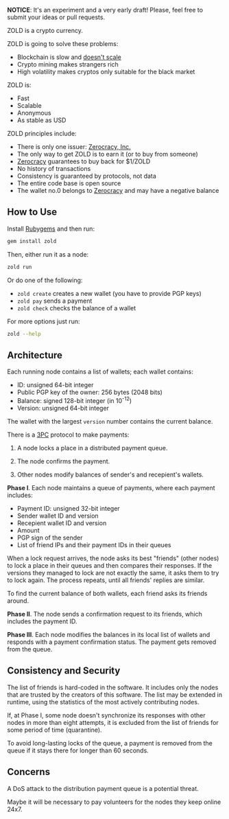 **NOTICE**: It's an experiment and a very early draft! Please, feel free to
submit your ideas or pull requests.

ZOLD is a crypto currency.

ZOLD is going to solve these problems:

  * Blockchain is slow and [doesn't scale](https://en.wikipedia.org/wiki/Bitcoin_scalability_problem)
  * Crypto mining makes strangers rich
  * High volatility makes cryptos only suitable for the black market

ZOLD is:

  * Fast
  * Scalable
  * Anonymous
  * As stable as USD

ZOLD principles include:

  * There is only one issuer: [Zerocracy, Inc.](http://www.zerocracy.com)
  * The only way to get ZOLD is to earn it (or to buy from someone)
  * [Zerocracy](http://www.zerocracy.com) guarantees to buy back for $1/ZOLD
  * No history of transactions
  * Consistency is guaranteed by protocols, not data
  * The entire code base is open source
  * The wallet no.0 belongs to [Zerocracy](http://www.zerocracy.com) and may have a negative balance

## How to Use

Install [Rubygems](https://rubygems.org/pages/download) and then run:

```bash
gem install zold
```

Then, either run it as a node:

```bash
zold run
```

Or do one of the following:

  * `zold create` creates a new wallet (you have to provide PGP keys)
  * `zold pay` sends a payment
  * `zold check` checks the balance of a wallet

For more options just run:

```bash
zold --help
```

## Architecture

Each running node contains a list of wallets; each wallet contains:

  * ID: unsigned 64-bit integer
  * Public PGP key of the owner: 256 bytes (2048 bits)
  * Balance: signed 128-bit integer (in 10<sup>-12</sup>)
  * Version: unsigned 64-bit integer

The wallet with the largest `version` number contains the current balance.

There is a [3PC](https://en.wikipedia.org/wiki/Three-phase_commit_protocol)
protocol to make payments:

  1. A node locks a place in a distributed payment queue.

  2. The node confirms the payment.

  3. Other nodes modify balances of sender's and recepient's wallets.

**Phase I**.
Each node maintains a queue of payments, where each payment includes:

  * Payment ID: unsigned 32-bit integer
  * Sender wallet ID and version
  * Recepient wallet ID and version
  * Amount
  * PGP sign of the sender
  * List of friend IPs and their payment IDs in their queues

When a lock request arrives, the node asks its best "friends" (other nodes) to
lock a place in their queues and then compares their responses. If the versions
they managed to lock are not exactly the same, it asks them
to try to lock again. The process repeats, until all friends' replies are similar.

To find the current balance of both wallets, each friend asks its friends around.

**Phase II**.
The node sends a confirmation request to its friends, which includes
the payment ID.

**Phase III**.
Each node modifies the balances in its local list of wallets and responds
with a payment confirmation status. The payment gets removed from the queue.

## Consistency and Security

The list of friends is hard-coded in the software. It includes only the
nodes that are trusted by the creators of this software. The list may be
extended in runtime, using the statistics of the most actively contributing
nodes.

If, at Phase I, some node doesn't synchronize its responses with other
nodes in more than eight attempts, it is excluded from the list of friends
for some period of time (quarantine).

To avoid long-lasting locks of the queue, a payment is removed from the
queue if it stays there for longer than 60 seconds.

## Concerns

A DoS attack to the distribution payment queue is a potential threat.

Maybe it will be necessary to pay volunteers for the nodes they
keep online 24x7.

